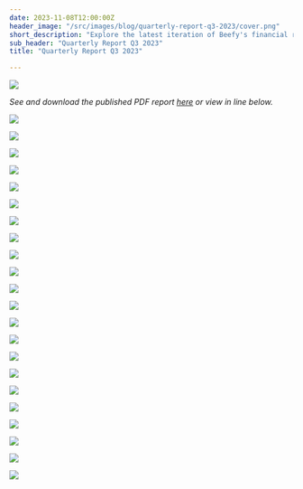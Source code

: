 ```yaml
---
date: 2023-11-08T12:00:00Z
header_image: "/src/images/blog/quarterly-report-q3-2023/cover.png"
short_description: "Explore the latest iteration of Beefy's financial reporting with our third quarter report."
sub_header: "Quarterly Report Q3 2023"
title: "Quarterly Report Q3 2023"

---
```

![](/src/images/blog/quarterly-report-q3-2023/cover.png)

*See and download the published PDF report [here](https://www.docdroid.net/GjoKcy9/beefy-quarterly-report-september-2023-pdf) or view in line below.*

![](/src/images/blog/quarterly-report-q3-2023/q3_1.png)

![](/src/images/blog/quarterly-report-q3-2023/q3_2.png)

![](/src/images/blog/quarterly-report-q3-2023/q3_3.png)

![](/src/images/blog/quarterly-report-q3-2023/q3_4.png)

![](/src/images/blog/quarterly-report-q3-2023/q3_5.png)

![](/src/images/blog/quarterly-report-q3-2023/q3_6.png)

![](/src/images/blog/quarterly-report-q3-2023/q3_7.png)

![](/src/images/blog/quarterly-report-q3-2023/q3_8.png)

![](/src/images/blog/quarterly-report-q3-2023/q3_9.png)

![](/src/images/blog/quarterly-report-q3-2023/q3_10.png)

![](/src/images/blog/quarterly-report-q3-2023/q3_11.png)

![](/src/images/blog/quarterly-report-q3-2023/q3_12.png)

![](/src/images/blog/quarterly-report-q3-2023/q3_13.png)

![](/src/images/blog/quarterly-report-q3-2023/q3_14.png)

![](/src/images/blog/quarterly-report-q3-2023/q3_15.png)

![](/src/images/blog/quarterly-report-q3-2023/q3_16.png)

![](/src/images/blog/quarterly-report-q3-2023/q3_17.png)

![](/src/images/blog/quarterly-report-q3-2023/q3_18.png)

![](/src/images/blog/quarterly-report-q3-2023/q3_19.png)

![](/src/images/blog/quarterly-report-q3-2023/q3_20.png)

![](/src/images/blog/quarterly-report-q3-2023/q3_21.png)

![](/src/images/blog/quarterly-report-q3-2023/q3_22.png)
